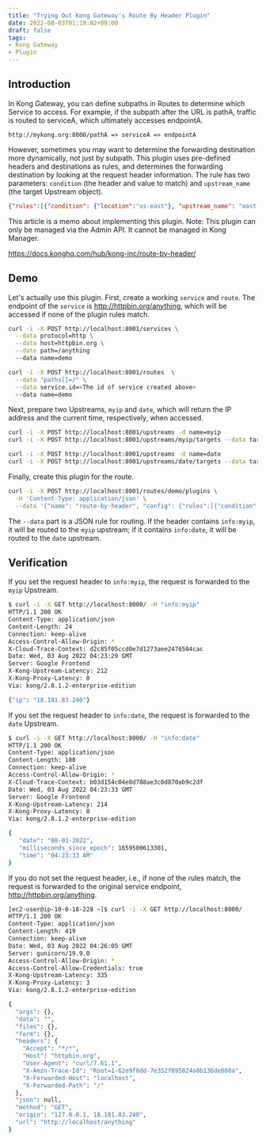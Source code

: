 ```yaml
---
title: "Trying Out Kong Gateway's Route By Header Plugin"
date: 2022-08-03T01:19:02+09:00
draft: false
tags: 
- Kong Gateway
- Plugin
---
```


## Introduction

In Kong Gateway, you can define subpaths in Routes to determine which Service to access. For example, if the subpath after the URL is pathA, traffic is routed to serviceA, which ultimately accesses endpointA.

```text
http://mykong.org:8000/pathA => serviceA => endpointA
```

However, sometimes you may want to determine the forwarding destination more dynamically, not just by subpath. This plugin uses pre-defined headers and destinations as rules, and determines the forwarding destination by looking at the request header information. The rule has two parameters: `condition` (the header and value to match) and `upstream_name` (the target Upstream object).

```json
{"rules":[{"condition": {"location":"us-east"}, "upstream_name": "east.doamin.com"}]}
```

This article is a memo about implementing this plugin.
Note: This plugin can only be managed via the Admin API. It cannot be managed in Kong Manager.

<https://docs.konghq.com/hub/kong-inc/route-by-header/>

## Demo

Let's actually use this plugin. First, create a working `service` and `route`. The endpoint of the `service` is <http://httpbin.org/anything>, which will be accessed if none of the plugin rules match.

```bash
curl -i -X POST http://localhost:8001/services \
  --data protocol=http \
  --data host=httpbin.org \
  --date path=/anything
  --data name=demo

curl -i -X POST http://localhost:8001/routes  \
  --data "paths[]=/" \
  --data service.id=<The id of service created above>
  --data name=demo
```

Next, prepare two Upstreams, `myip` and `date`, which will return the IP address and the current time, respectively, when accessed.

```bash
curl -i -X POST http://localhost:8001/upstreams -d name=myip
curl -i -X POST http://localhost:8001/upstreams/myip/targets --data target="ip.jsontest.com:80"

curl -i -X POST http://localhost:8001/upstreams -d name=date
curl -i -X POST http://localhost:8001/upstreams/date/targets --data target="date.jsontest.com:80"
```

Finally, create this plugin for the route.

```bash
curl -i -X POST http://localhost:8001/routes/demo/plugins \
  -H 'Content-Type: application/json' \
  --data '{"name": "route-by-header", "config": {"rules":[{"condition": {"info":"myip"}, "upstream_name": "myip"}, {"condition": {"info":"date"}, "upstream_name": "date"}]}}'
```

The `--data` part is a JSON rule for routing. If the header contains `info:myip`, it will be routed to the `myip` upstream; if it contains `info:date`, it will be routed to the `date` upstream.

## Verification

If you set the request header to `info:myip`, the request is forwarded to the `myip` Upstream.

```bash
$ curl -i -X GET http://localhost:8000/ -H "info:myip"
HTTP/1.1 200 OK
Content-Type: application/json
Content-Length: 24
Connection: keep-alive
Access-Control-Allow-Origin: *
X-Cloud-Trace-Context: d2c85f05ccd0e7d1273aee2476504cac
Date: Wed, 03 Aug 2022 04:23:29 GMT
Server: Google Frontend
X-Kong-Upstream-Latency: 212
X-Kong-Proxy-Latency: 0
Via: kong/2.8.1.2-enterprise-edition

{"ip": "18.181.83.240"}
```

If you set the request header to `info:date`, the request is forwarded to the `date` Upstream.

```bash
$ curl -i -X GET http://localhost:8000/ -H "info:date"
HTTP/1.1 200 OK
Content-Type: application/json
Content-Length: 100
Connection: keep-alive
Access-Control-Allow-Origin: *
X-Cloud-Trace-Context: b03d154c04e8d788ae3c0d870ab9c2df
Date: Wed, 03 Aug 2022 04:23:33 GMT
Server: Google Frontend
X-Kong-Upstream-Latency: 214
X-Kong-Proxy-Latency: 0
Via: kong/2.8.1.2-enterprise-edition

{
   "date": "08-03-2022",
   "milliseconds_since_epoch": 1659500613301,
   "time": "04:23:33 AM"
}
```

If you do not set the request header, i.e., if none of the rules match, the request is forwarded to the original service endpoint, <http://httpbin.org/anything>.

```bash
[ec2-user@ip-10-0-18-228 ~]$ curl -i -X GET http://localhost:8000/
HTTP/1.1 200 OK
Content-Type: application/json
Content-Length: 419
Connection: keep-alive
Date: Wed, 03 Aug 2022 04:26:05 GMT
Server: gunicorn/19.9.0
Access-Control-Allow-Origin: *
Access-Control-Allow-Credentials: true
X-Kong-Upstream-Latency: 335
X-Kong-Proxy-Latency: 3
Via: kong/2.8.1.2-enterprise-edition

{
  "args": {},
  "data": "",
  "files": {},
  "form": {},
  "headers": {
    "Accept": "*/*",
    "Host": "httpbin.org",
    "User-Agent": "curl/7.61.1",
    "X-Amzn-Trace-Id": "Root=1-62e9f8dd-7e352f095824a8b136de808a",
    "X-Forwarded-Host": "localhost",
    "X-Forwarded-Path": "/"
  },
  "json": null,
  "method": "GET",
  "origin": "127.0.0.1, 18.181.83.240",
  "url": "http://localhost/anything"
}
```

